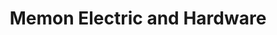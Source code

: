 ---
title: "Memon Electric and Hardware"
url: /karachi/memon-electric-and-hardware/
shop: Elektronik
---